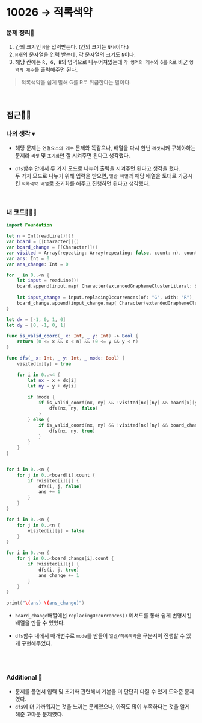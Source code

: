# 10026 → 적록색약
### 문제 정리📝
1. 칸의 크기인 `N`을 입력받는다. (칸의 크기는 `N*N`이다.)
2. `N`개의 문자열을 입력 받는데, 각 문자열의 크기도 `N`이다.
3. 해당 칸에는 `R, G, B`의 영역으로 나누어져있는데 `각 영역의 개수`와 `G`를 `R`로 바꾼 `영역의 개수`를 출력해주면 된다.
> 적록색약을 쉽게 말해 G를 R로 취급한다는 말이다.

</br>

## 접근🚶🏻
### 나의 생각 ▾
- 해당 문제는 `연결요소의 개수` 문제와 똑같으나, 배열을 다시 한번 `리셋`시켜 구해야하는 문제라 `리셋` 및 `초기화`만 잘 시켜주면 된다고 생각했다.

- `dfs`함수 안에서 두 가지 모드로 나누어 출력을 시켜주면 된다고 생각을 했다.</br>
두 가지 모드로 나누기 위해 입력을 받으면, `일반 배열`과 해당 배열을 토대로 가공시킨 `적록색약 배열`로 초기화를 해주고 진행하면 된다고 생각했다.

</br>

### 내 코드👨🏻‍💻
```swift
import Foundation

let n = Int(readLine()!)!
var board = [[Character]]()
var board_change = [[Character]]()
var visited = Array(repeating: Array(repeating: false, count: n), count: n)
var ans: Int = 0
var ans_change: Int = 0

for _ in 0..<n {
    let input = readLine()!
    board.append(input.map{ Character(extendedGraphemeClusterLiteral: $0) })
    
    let input_change = input.replacingOccurrences(of: "G", with: "R")
    board_change.append(input_change.map{ Character(extendedGraphemeClusterLiteral: $0) })
}

let dx = [-1, 0, 1, 0]
let dy = [0, -1, 0, 1]

func is_valid_coord(_ x: Int, _ y: Int) -> Bool {
    return (0 <= x && x < n) && (0 <= y && y < n)
}

func dfs(_ x: Int, _ y: Int, _ mode: Bool) {
    visited[x][y] = true

    for i in 0..<4 {
        let nx = x + dx[i]
        let ny = y + dy[i]
        
        if !mode {
            if is_valid_coord(nx, ny) && !visited[nx][ny] && board[x][y] == board[nx][ny] {
                dfs(nx, ny, false)
            }
        } else {
            if is_valid_coord(nx, ny) && !visited[nx][ny] && board_change[x][y] == board_change[nx][ny] {
                dfs(nx, ny, true)
            }
        }
    }
}


for i in 0..<n {
    for j in 0..<board[i].count {
        if !visited[i][j] {
            dfs(i, j, false)
            ans += 1
        }
    }
}

for i in 0..<n {
    for j in 0..<n {
        visited[i][j] = false
    }
}

for i in 0..<n {
    for j in 0..<board_change[i].count {
        if !visited[i][j] {
            dfs(i, j, true)
            ans_change += 1
        }
    }
}

print("\(ans) \(ans_change)")
```

- `board_change`배열에선 `replacingOccurrences()` 메서드를 통해 쉽게 변형시킨 배열을 만들 수 있었다.

- `dfs`함수 내에서 매개변수로 `mode`를 만들어 `일반/적록색약`을 구분지어 진행할 수 있게 구현해주었다.

</br></br>


### Additional 📂
- 문제를 풀면서 입력 및 초기화 관련해서 기본을 더 단단히 다질 수 있게 도와준 문제였다.
- `dfs`에 더 가까워지는 것을 느끼는 문제였으나, 아직도 많이 부족하다는 것을 알게 해준 고마운 문제였다.
